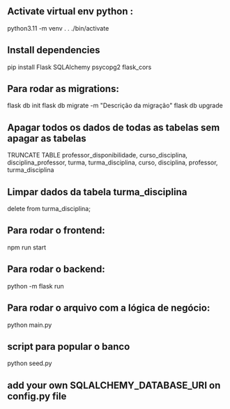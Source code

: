 ## Activate virtual env python :
python3.11 -m venv .
. ./bin/activate

## Install dependencies
pip install Flask SQLAlchemy psycopg2 flask_cors

## Para rodar as migrations:
flask db init
flask db migrate -m "Descrição da migração"
flask db upgrade

## Apagar todos os dados de todas as tabelas sem apagar as tabelas
TRUNCATE TABLE professor_disponibilidade, curso_disciplina, disciplina_professor, turma, turma_disciplina, curso, disciplina, professor, turma_disciplina

## Limpar dados da tabela turma_disciplina
delete from turma_disciplina;

## Para rodar o frontend:
npm run start

## Para rodar o backend:
python -m flask run

## Para rodar o arquivo com a lógica de negócio:
python main.py

## script para popular o banco
python seed.py

## add your own SQLALCHEMY_DATABASE_URI on config.py file